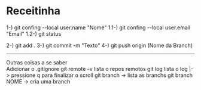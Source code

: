# Receitinha 

1-) git confing --local user.name "Nome" 
1.1-) git confing --local user.email "Email"
1.2-) git status 

2-) git add *.*
3-) git commit -m "Texto"
4-) git push origin (Nome da Branch)

-------
Outras coisas a se saber  
Adicionar o .gitignore
git remote -v lista o repos remotos 
git log lista o log |-> pressione q para finalizar o scroll 
git branch -> lista as branchs
git branch NOME -> cria uma branch 
